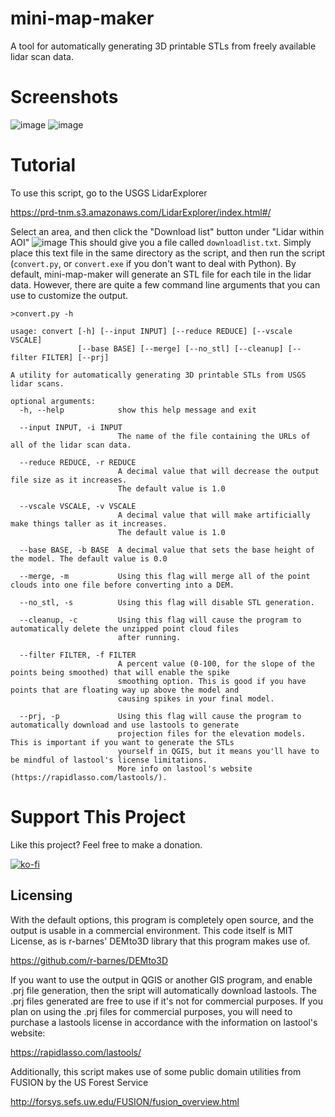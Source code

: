 # mini-map-maker

A tool for automatically generating 3D printable STLs from freely available lidar scan data.

# Screenshots
![image](https://user-images.githubusercontent.com/3507277/105790537-c6ef0c00-5f41-11eb-9156-6089de99e225.png)
![image](https://user-images.githubusercontent.com/3507277/105790540-c787a280-5f41-11eb-99a3-892778707e48.png)
# Tutorial

To use this script, go to the USGS LidarExplorer

https://prd-tnm.s3.amazonaws.com/LidarExplorer/index.html#/

Select an area, and then click the "Download list" button under "Lidar within AOI"
![image](https://user-images.githubusercontent.com/3507277/105790562-cfdfdd80-5f41-11eb-9db7-6bcbc1efe950.png)
This should give you a file called `downloadlist.txt`. Simply place this text file in the same directory as the script,
and then run the script (`convert.py`, or `convert.exe` if you don't want to deal with Python).  By default,
mini-map-maker will generate an STL file for each tile in the lidar data.  However, there are quite a few command line
arguments that you can use to customize the output.

```
>convert.py -h

usage: convert [-h] [--input INPUT] [--reduce REDUCE] [--vscale VSCALE]
               [--base BASE] [--merge] [--no_stl] [--cleanup] [--filter FILTER] [--prj]

A utility for automatically generating 3D printable STLs from USGS lidar scans.

optional arguments:
  -h, --help            show this help message and exit
  
  --input INPUT, -i INPUT
                        The name of the file containing the URLs of all of the lidar scan data.
                        
  --reduce REDUCE, -r REDUCE
                        A decimal value that will decrease the output file size as it increases.
                        The default value is 1.0
                        
  --vscale VSCALE, -v VSCALE
                        A decimal value that will make artificially make things taller as it increases.
                        The default value is 1.0
                        
  --base BASE, -b BASE  A decimal value that sets the base height of the model. The default value is 0.0
  
  --merge, -m           Using this flag will merge all of the point clouds into one file before converting into a DEM.
  
  --no_stl, -s          Using this flag will disable STL generation.
  
  --cleanup, -c         Using this flag will cause the program to automatically delete the unzipped point cloud files
                        after running.
                        
  --filter FILTER, -f FILTER
                        A percent value (0-100, for the slope of the points being smoothed) that will enable the spike
                        smoothing option. This is good if you have points that are floating way up above the model and
                        causing spikes in your final model.
                        
  --prj, -p             Using this flag will cause the program to automatically download and use lastools to generate
                        projection files for the elevation models. This is important if you want to generate the STLs
                        yourself in QGIS, but it means you'll have to be mindful of lastool's license limitations.
                        More info on lastool's website (https://rapidlasso.com/lastools/).
```

# Support This Project
Like this project?  Feel free to make a donation.

[![ko-fi](https://ko-fi.com/img/githubbutton_sm.svg)](https://ko-fi.com/L3L63ISSH)


Licensing
--------
With the default options, this program is completely open source, and the output is usable in a commercial environment.
This code itself is MIT License, as is r-barnes' DEMto3D library that this program makes use of.  

https://github.com/r-barnes/DEMto3D

If you want to use the output in QGIS or another GIS program, and enable .prj file generation, then the sript will
automatically download lastools.  The .prj files generated are free to use if it's not for commercial purposes.  If
you plan on using the .prj files for commercial purposes, you will need to purchase a lastools license in accordance
with the information on lastool's website:

https://rapidlasso.com/lastools/

Additionally, this script makes use of some public domain utilities from FUSION by the US Forest Service

http://forsys.sefs.uw.edu/FUSION/fusion_overview.html
